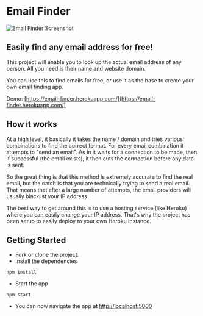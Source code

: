 # Email Finder

![Email Finder Screenshot](https://email-finder.herokuapp.com/img/email-finder.png)

## Easily find any email address for free!

This project will enable you to look up the actual email address of any person. All you need is their name and website domain.

You can use this to find emails for free, or use it as the base to create your own email finding app.

Demo: [https://email-finder.herokuapp.com/](https://email-finder.herokuapp.com/)


## How it works
At a high level, it basically it takes the name / domain and tries various combinations to find the correct format. For every email combination it attempts to "send an email". As in it waits for a connection to be made, then if successful (the email exists), it then cuts the connection before any data is sent.

So the great thing is that this method is extremely accurate to find the real email, but the catch is that you are technically trying to send a real email. That means that after a large number of attempts, the email providers will usually blacklist your IP address.

The best way to get around this is to use a hosting service (like Heroku) where you can easily change your IP address. That's why the project has been setup to easily deploy to your own Heroku instance.

## Getting Started
- Fork or clone the project.
- Install the dependencies

```npm install```

- Start the app

```npm start```

- You can now navigate the app at [http://localhost:5000](http://localhost:5000)
